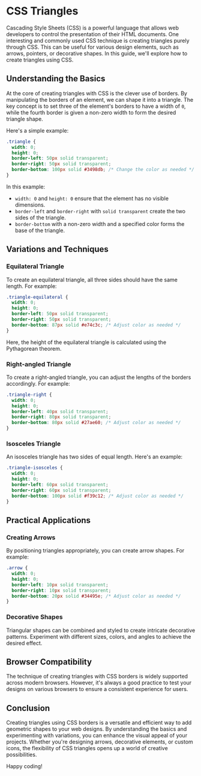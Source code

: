 # CSS Triangles

Cascading Style Sheets (CSS) is a powerful language that allows web developers to control the presentation of their HTML
documents. One interesting and commonly used CSS technique is creating triangles purely through CSS. This can be useful
for various design elements, such as arrows, pointers, or decorative shapes. In this guide, we'll explore how to create
triangles using CSS.

## Understanding the Basics

At the core of creating triangles with CSS is the clever use of borders. By manipulating the borders of an element, we
can shape it into a triangle. The key concept is to set three of the element's borders to have a width of `0`, while the
fourth border is given a non-zero width to form the desired triangle shape.

Here's a simple example:

```css
.triangle {
  width: 0;
  height: 0;
  border-left: 50px solid transparent;
  border-right: 50px solid transparent;
  border-bottom: 100px solid #3498db; /* Change the color as needed */
}
```

In this example:

- `width: 0` and `height: 0` ensure that the element has no visible dimensions.
- `border-left` and `border-right` with `solid transparent` create the two sides of the triangle.
- `border-bottom` with a non-zero width and a specified color forms the base of the triangle.

## Variations and Techniques

### Equilateral Triangle

To create an equilateral triangle, all three sides should have the same length. For example:

```css
.triangle-equilateral {
  width: 0;
  height: 0;
  border-left: 50px solid transparent;
  border-right: 50px solid transparent;
  border-bottom: 87px solid #e74c3c; /* Adjust color as needed */
}
```

Here, the height of the equilateral triangle is calculated using the Pythagorean theorem.

### Right-angled Triangle

To create a right-angled triangle, you can adjust the lengths of the borders accordingly. For example:

```css
.triangle-right {
  width: 0;
  height: 0;
  border-left: 40px solid transparent;
  border-right: 80px solid transparent;
  border-bottom: 80px solid #27ae60; /* Adjust color as needed */
}
```

### Isosceles Triangle

An isosceles triangle has two sides of equal length. Here's an example:

```css
.triangle-isosceles {
  width: 0;
  height: 0;
  border-left: 60px solid transparent;
  border-right: 60px solid transparent;
  border-bottom: 100px solid #f39c12; /* Adjust color as needed */
}
```

## Practical Applications

### Creating Arrows

By positioning triangles appropriately, you can create arrow shapes. For example:

```css
.arrow {
  width: 0;
  height: 0;
  border-left: 10px solid transparent;
  border-right: 10px solid transparent;
  border-bottom: 20px solid #34495e; /* Adjust color as needed */
}
```

### Decorative Shapes

Triangular shapes can be combined and styled to create intricate decorative patterns. Experiment with different sizes,
colors, and angles to achieve the desired effect.

## Browser Compatibility

The technique of creating triangles with CSS borders is widely supported across modern browsers. However, it's always a
good practice to test your designs on various browsers to ensure a consistent experience for users.

## Conclusion

Creating triangles using CSS borders is a versatile and efficient way to add geometric shapes to your web designs. By
understanding the basics and experimenting with variations, you can enhance the visual appeal of your projects. Whether
you're designing arrows, decorative elements, or custom icons, the flexibility of CSS triangles opens up a world of
creative possibilities.

Happy coding!

